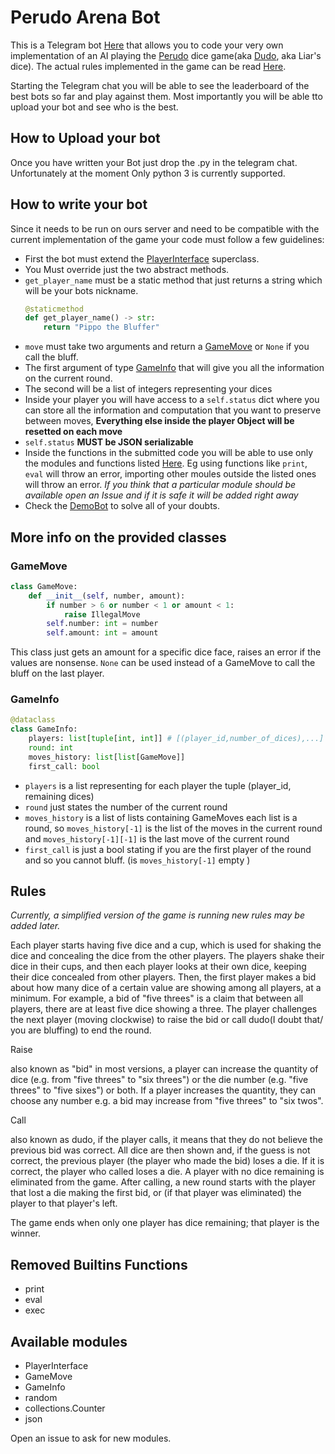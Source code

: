 # Perudo Arena Bot
This is a Telegram bot [Here](https://t.me/perudoarenabot) that allows you to code your very own implementation of an AI playing the [Perudo](https://it.wikipedia.org/wiki/Perudo) dice game(aka [Dudo](https://en.wikipedia.org/wiki/Dudo), aka Liar's dice).
The actual rules implemented in the game can be read [Here](#rules).

Starting the Telegram chat you will be able to see the leaderboard of the best bots so far and play against them.
Most importantly you will be able tto upload your bot and see who is the best.

## How to  Upload your bot
Once you have written your Bot just drop the .py in the telegram chat.
Unfortunately at the moment Only python 3 is currently supported.

## How to write your bot
Since it needs to be run on ours server and need to be compatible with the current implementation of the game 
your code must follow a few guidelines:
* First the bot must extend the [PlayerInterface](perudo_game/players/playerInterface.py) superclass.
* You Must override just the two abstract methods.
* `get_player_name` must be  a static method that  just returns a string which will be your bots nickname.
    ```python
    @staticmethod
    def get_player_name() -> str:
        return "Pippo the Bluffer"
    ```
* `move` must take two arguments and return a [GameMove](perudo_game/game/gameMove.py) or  `None` if you call the bluff.
* The first argument of type [GameInfo](perudo_game/game/game_info.py) that will give you all the information on the current round.
* The second will be a list of integers representing your dices
* Inside your player you will have access to a `self.status` dict where you can store all the information and computation 
    that you want to preserve between moves, **Everything else inside the player Object will be resetted on each move**
* `self.status` **MUST be JSON serializable**
* Inside the functions in the submitted code you will be able to use only the modules and functions listed [Here](#removed-builtins-functions).
  Eg using functions like `print`, `eval` will throw an error, importing other moules outside the listed ones will throw an error.
  _If you think that a particular module should be available open an Issue and if it is safe it will be added right away_
* Check the [DemoBot](perudo_game/players/player_demo.py) to solve all of  your doubts.

## More info on the provided classes
### GameMove
```python
class GameMove:
    def __init__(self, number, amount):
        if number > 6 or number < 1 or amount < 1:
            raise IllegalMove
        self.number: int = number
        self.amount: int = amount
```
This class just gets an amount for a specific dice face, raises an error if the values are nonsense.
`None` can be used instead of a GameMove to call the bluff on the last player.

### GameInfo
```python
@dataclass
class GameInfo:
    players: list[tuple[int, int]] # [(player_id,number_of_dices),...]
    round: int
    moves_history: list[list[GameMove]]
    first_call: bool
```
* `players` is a list representing for each player the tuple (player_id, remaining dices)
* `round` just states the number of the current round
* `moves_history` is a list of lists containing GameMoves each list is a round, 
   so `moves_history[-1]` is the list of the moves in the current round and `moves_history[-1][-1]` is the last move of the current round
* `first_call` is just a bool stating if you are the first player of the round and so you cannot bluff. (is `moves_history[-1]` empty )


## Rules
_Currently, a simplified version of the game is running new rules may be added later._

Each player starts having five dice and a cup, which is used for shaking the dice and concealing the dice from the other players.
The players shake their dice in their cups, and then each player looks at their own dice, keeping their dice concealed from other players. 
Then, the first player makes a bid about how many dice of a certain value are showing among all players, at a minimum. 
For example, a bid of "five threes" is a claim that between all players, there are at least five dice showing a three.
The player challenges the next player (moving clockwise) to raise the bid or call dudo(I doubt that/ you are bluffing) to end the round.

Raise

also known as "bid" in most versions, a player can increase the quantity of dice (e.g. from "five threes" to "six threes") or the die number (e.g. "five threes" to "five sixes") or both. 
If a player increases the quantity, they can choose any number e.g. a bid may increase from "five threes" to "six twos".

Call

also known as dudo, if the player calls, it means that they do not believe the previous bid was correct. 
All dice are then shown and, if the guess is not correct, the previous player (the player who made the bid) loses a die. 
If it is correct, the player who called loses a die. A player with no dice remaining is eliminated from the game.
After calling, a new round starts with the player that lost a die making the first bid, or (if that player was eliminated) the player to that player's left.

The game ends when only one player has dice remaining; that player is the winner.



## Removed Builtins Functions

* print
* eval
* exec

## Available modules

* PlayerInterface
* GameMove
* GameInfo
* random
* collections.Counter
* json

Open an issue to ask for new modules.
